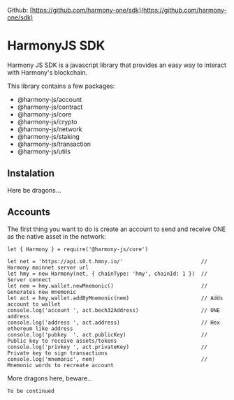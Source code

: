 Github: [https://github.com/harmony-one/sdk](https://github.com/harmony-one/sdk)

# HarmonyJS SDK

Harmony JS SDK is a javascript library that provides an easy way to interact with Harmony's blockchain.

This library contains a few packages:

- @harmony-js/account
- @harmony-js/contract
- @harmony-js/core
- @harmony-js/crypto
- @harmony-js/network
- @harmony-js/staking
- @harmony-js/transaction
- @harmony-js/utils

## Instalation

Here be dragons...

## Accounts

The first thing you want to do is create an account to send and receive ONE as the native asset in the network:

``` JS
let { Harmony } = require('@harmony-js/core')

let net = 'https://api.s0.t.hmny.io/'                         // Harmony mainnet server url
let hmy = new Harmony(net, { chainType: 'hmy', chainId: 1 })  // Server connect
let nem = hmy.wallet.newMnemonic()                            // Generates new mnemonic
let act = hmy.wallet.addByMnemonic(nem)                       // Adds account to wallet
console.log('account ', act.bech32Address)                    // ONE address
console.log('address ', act.address)                          // Hex ethereum like address
console.log('pubkey  ', act.publicKey)                        // Public key to receive assets/tokens
console.log('privkey ', act.privateKey)                       // Private key to sign transactions
console.log('mnemonic', nem)                                  // Mnemonic words to recreate account
```

More dragons here, beware...

`To be continued`